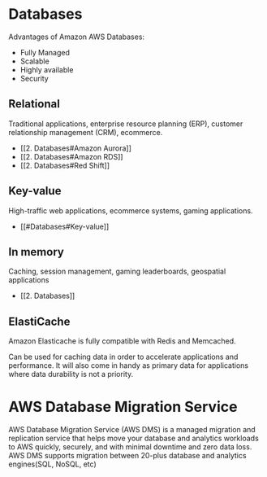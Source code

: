# Databases

Advantages of Amazon AWS Databases:
- Fully Managed
- Scalable
- Highly available
- Security
## Relational
Traditional applications, enterprise resource planning (ERP), customer relationship management (CRM), ecommerce.
- [[2. Databases#Amazon Aurora]]
- [[2. Databases#Amazon RDS]]
- [[2. Databases#Red Shift]]
## Key-value
High-traffic web applications, ecommerce systems, gaming applications.
- [[#Databases#Key-value]]

## In memory
Caching, session management, gaming leaderboards, geospatial applications
- [[2. Databases]]

## ElastiCache

Amazon Elasticache is fully compatible with Redis and Memcached.

Can be used for caching data in order to accelerate applications and performance. It will also come in handy as primary data for applications where data durability is not a priority.






# AWS Database Migration Service

AWS Database Migration Service (AWS DMS) is a managed migration and replication service that helps move your database and analytics workloads to AWS quickly, securely, and with minimal downtime and zero data loss. AWS DMS supports migration between 20-plus database and analytics engines(SQL, NoSQL, etc)



